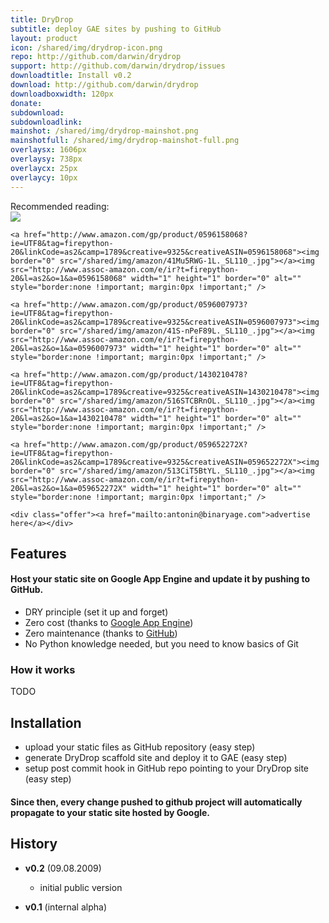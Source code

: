 ```yaml
---
title: DryDrop
subtitle: deploy GAE sites by pushing to GitHub
layout: product
icon: /shared/img/drydrop-icon.png
repo: http://github.com/darwin/drydrop
support: http://github.com/darwin/drydrop/issues
downloadtitle: Install v0.2
download: http://github.com/darwin/drydrop
downloadboxwidth: 120px
donate:
subdownload: 
subdownloadlink:
mainshot: /shared/img/drydrop-mainshot.png
mainshotfull: /shared/img/drydrop-mainshot-full.png
overlaysx: 1606px
overlaysy: 738px
overlaycx: 25px
overlaycy: 10px
---
```


<div class="advertisement">
	<div class="plug">Recommended reading:</div>
	<a href="http://www.amazon.com/gp/product/0596009259?ie=UTF8&tag=firepython-20&linkCode=as2&camp=1789&creative=9325&creativeASIN=0596009259"><img border="0" src="/shared/img/amazon/41QbTFszYTL._SL110_.jpg"></a><img src="http://www.assoc-amazon.com/e/ir?t=firepython-20&l=as2&o=1&a=0596009259" width="1" height="1" border="0" alt="" style="border:none !important; margin:0px !important;" />
	
	<a href="http://www.amazon.com/gp/product/0596158068?ie=UTF8&tag=firepython-20&linkCode=as2&camp=1789&creative=9325&creativeASIN=0596158068"><img border="0" src="/shared/img/amazon/41Mu5RWG-1L._SL110_.jpg"></a><img src="http://www.assoc-amazon.com/e/ir?t=firepython-20&l=as2&o=1&a=0596158068" width="1" height="1" border="0" alt="" style="border:none !important; margin:0px !important;" />

	<a href="http://www.amazon.com/gp/product/0596007973?ie=UTF8&tag=firepython-20&linkCode=as2&camp=1789&creative=9325&creativeASIN=0596007973"><img border="0" src="/shared/img/amazon/41S-nPeF89L._SL110_.jpg"></a><img src="http://www.assoc-amazon.com/e/ir?t=firepython-20&l=as2&o=1&a=0596007973" width="1" height="1" border="0" alt="" style="border:none !important; margin:0px !important;" />
	
	<a href="http://www.amazon.com/gp/product/1430210478?ie=UTF8&tag=firepython-20&linkCode=as2&camp=1789&creative=9325&creativeASIN=1430210478"><img border="0" src="/shared/img/amazon/516STCBRnOL._SL110_.jpg"></a><img src="http://www.assoc-amazon.com/e/ir?t=firepython-20&l=as2&o=1&a=1430210478" width="1" height="1" border="0" alt="" style="border:none !important; margin:0px !important;" />
	
	<a href="http://www.amazon.com/gp/product/059652272X?ie=UTF8&tag=firepython-20&linkCode=as2&camp=1789&creative=9325&creativeASIN=059652272X"><img border="0" src="/shared/img/amazon/513CiT5BtYL._SL110_.jpg"></a><img src="http://www.assoc-amazon.com/e/ir?t=firepython-20&l=as2&o=1&a=059652272X" width="1" height="1" border="0" alt="" style="border:none !important; margin:0px !important;" />
	
	<div class="offer"><a href="mailto:antonin@binaryage.com">advertise here</a></div>
</div>
<script type="text/javascript" src="http://www.assoc-amazon.com/s/link-enhancer?tag=firepython-20&o=1">
</script>

## Features

#### Host your static site on Google App Engine and update it by pushing to GitHub.

* DRY principle (set it up and forget)
* Zero cost (thanks to [Google App Engine][appengine])
* Zero maintenance (thanks to [GitHub][github])
* No Python knowledge needed, but you need to know basics of Git

### How it works

TODO

## Installation

- upload your static files as GitHub repository (easy step)
- generate DryDrop scaffold site and deploy it to GAE (easy step)
- setup post commit hook in GitHub repo pointing to your DryDrop site (easy step)

#### Since then, every change pushed to github project will automatically propagate to your static site hosted by Google.

## History

  * **v0.2** (09.08.2009) 
	* initial public version

  * **v0.1** (internal alpha) 

[appengine]: http://code.google.com/appengine
[github]: http://github.com
[homepage]: http://github.com/darwin/drydrop
[contact]: mailto:antonin@hildebrand.cz
[workaround]: http://getsatisfaction.com/xrefresh/topics/unable_to_download_rainbow_for_firebug
[support]: http://drydrop.uservoice.com/
[gae-admin-hook]:http://code.google.com/p/googleappengine/issues/detail?id=893